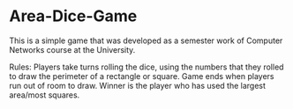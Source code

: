 # Area-Dice-Game
This is a simple game that was developed as a semester work of Computer Networks course at the University.

Rules:
Players take turns rolling the dice, using the numbers that they rolled to draw the perimeter of a rectangle or square.
Game ends when players run out of room to draw.
Winner is the player who has used the largest area/most squares.
